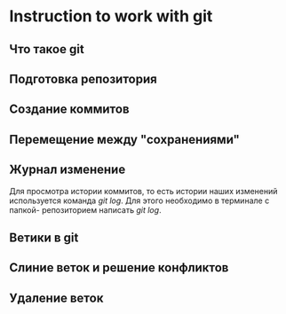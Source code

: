 # Instruction to work with git

## Что такое git     

## Подготовка репозитория

## Создание коммитов

## Перемещение между "сохранениями"

## Журнал изменение
Для просмотра истории коммитов, то есть истории наших изменений используется команда *git log*. Для этого необходимо в терминале с папкой- репозиторием написать *git log*.
 
## Ветики в git 

## Слиние веток и решение конфликтов

## Удаление веток